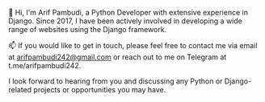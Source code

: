 👋 Hi, I'm Arif Pambudi, a Python Developer with extensive experience in Django. Since 2017, I have been actively involved in developing a wide range of websites using the Django framework.

📫 If you would like to get in touch, please feel free to contact me via email at arifpambudi242@gmail.com or reach out to me on Telegram at t.me/arifpambudi242.

I look forward to hearing from you and discussing any Python or Django-related projects or opportunities you may have.
